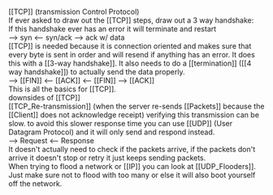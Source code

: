 [[TCP]] (transmission Control Protocol)
\
If ever asked to draw out the [[TCP]] steps, draw out
a 3 way handshake:
\
If this handshake ever has an error it will terminate and restart
\
-->
syn
<--
syn/ack
-->
ack w/ data
\
[[TCP]] is needed because it is connection oriented and makes sure that every byte is sent in order and will resend if anything has an error.
It does this with a [[3-way handshake]]. It also needs to do a [[termination]] ([[4 way handshake]]) to actually send the data properly.
\
-->
[[FIN]]
<--
[[ACK]]
<--
[[FIN]]
-->
[[ACK]]
\
This is all the basics for [[TCP]].
\
downsides of [[TCP]]
\
[[TCP_Re-transmission]] (when the server re-sends [[Packets]] because the [[Client]] does not acknowledge receipt) verifying this transmission can be slow.
to avoid this slower response time you can use [[UDP]] (User Datagram Protocol) and it will only send and respond instead.
\
-->
Request
<--
Response
\
It doesn't actually need to check if the packets arrive, if the packets don't arrive it doesn't stop or retry it just keeps sending packets.
\
When trying to flood a network or [[IP]] you can look at [[UDP_Flooders]]. Just make sure not to flood with too many or else it will also boot yourself off the network.
